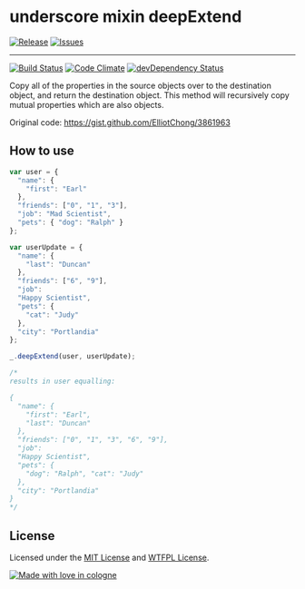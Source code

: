 # underscore mixin deepExtend

[![Release](http://img.shields.io/github/release/michsch/underscore.deepExtend.svg?style=flat)](https://github.com/michsch/underscore.deepExtend/releases)
[![Issues](http://img.shields.io/github/issues/michsch/underscore.deepExtend.svg?style=flat)](https://github.com/michsch/underscore.deepExtend/issues)

---

[![Build Status](http://img.shields.io/travis/michsch/underscore.deepExtend/master.svg?style=flat)](https://travis-ci.org/michsch/underscore.deepExtend)
[![Code Climate](http://img.shields.io/codeclimate/github/michsch/underscore.deepExtend.svg?style=flat)](https://codeclimate.com/github/michsch/underscore.deepExtend)
[![devDependency Status](http://img.shields.io/david/dev/michsch/underscore.deepExtend.svg?style=flat)](https://david-dm.org/michsch/underscore.deepExtend#info=devDependencies)

Copy all of the properties in the source objects over to the destination object, and return the destination object. This method will recursively copy mutual properties which are also objects.

Original code: https://gist.github.com/ElliotChong/3861963

## How to use

```javascript
var user = {
  "name": {
    "first": "Earl"
  },
  "friends": ["0", "1", "3"],
  "job": "Mad Scientist",
  "pets": { "dog": "Ralph" }
};

var userUpdate = {
  "name": {
    "last": "Duncan"
  },
  "friends": ["6", "9"],
  "job":
  "Happy Scientist",
  "pets": {
    "cat": "Judy"
  },
  "city": "Portlandia"
};

_.deepExtend(user, userUpdate);

/*
results in user equalling:

{
  "name": {
    "first": "Earl",
    "last": "Duncan"
  },
  "friends": ["0", "1", "3", "6", "9"],
  "job":
  "Happy Scientist",
  "pets": {
    "dog": "Ralph", "cat": "Judy"
  },
  "city": "Portlandia"
}
*/
```

## License

Licensed under the [MIT License](https://github.com/michsch/underscore.deepExtend/blob/master/MIT.txt) and [WTFPL License](https://github.com/michsch/underscore.deepExtend/blob/master/WTFPL.txt).

[![Made with love in cologne](http://img.shields.io/badge/made_with_love_in-cologne-red.svg?style=flat)](http://en.wikipedia.org/wiki/Cologne)
